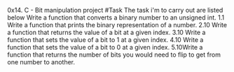 0x14. C - Bit manipulation project 
#Task 
The task i'm to carry out are listed below 
Write a function that converts a binary number to an unsigned int.
1.1 Write a function that prints the binary representation of a number.
2.10 Write a function that returns the value of a bit at a given index.
3.10 Write a function that sets the value of a bit to 1 at a given index.
4.10 Write a function that sets the value of a bit to 0 at a given index.
5.10Write a function that returns the number of bits you would need to flip to get from one number to another.
